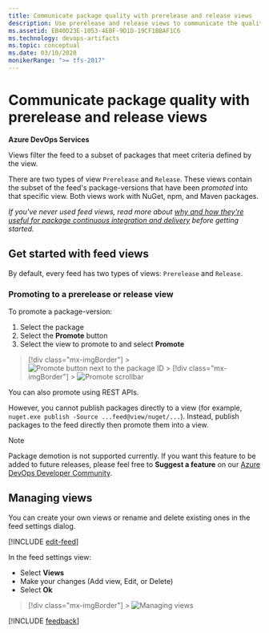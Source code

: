 ```yaml
---
title: Communicate package quality with prerelease and release views
description: Use prerelease and release views to communicate the quality of a package to your consumers in Azure DevOps Services or Team Foundation Server
ms.assetid: EB40D23E-1053-4EBF-9D1D-19CF1BBAF1C6
ms.technology: devops-artifacts
ms.topic: conceptual
ms.date: 03/10/2020
monikerRange: ">= tfs-2017"
---
```


# Communicate package quality with prerelease and release views

**Azure DevOps Services**

Views filter the feed to a subset of packages that meet criteria defined by the view.

There are two types of view `Prerelease` and `Release`. These views contain the subset of the feed's package-versions that have been _promoted_ into that specific view. Both views work with NuGet, npm, and Maven packages.

_If you've never used feed views, read more about [why and how they're useful for package continuous integration and delivery](../concepts/views.md) before getting started._

## Get started with feed views

By default, every feed has two types of views: `Prerelease` and `Release`.

### Promoting to a prerelease or release view

To promote a package-version:

1. Select the package
1. Select the **Promote** button
1. Select the view to promote to and select **Promote**

> [!div class="mx-imgBorder"] > ![Promote button next to the package ID](media/release-views-promote.png) > [!div class="mx-imgBorder"] > ![Promote scrollbar](media/release-views-promote-choice.png)

You can also promote using REST APIs.

However, you cannot publish packages directly to a view (for example, `nuget.exe publish -Source ...feed@view/nuget/...`). Instead, publish packages to the feed directly then promote them into a view.

> [!NOTE]
> Package demotion is not supported currently. If you want this feature to be added to future releases, please feel free to **Suggest a feature** on our [Azure DevOps Developer Community](https://developercommunity.visualstudio.com/spaces/21/index.html).

<!-- TODO REST API link -->

## Managing views

You can create your own views or rename and delete existing ones in the feed settings dialog.

[!INCLUDE [edit-feed](../includes/edit-feed.md)]

In the feed settings view:

- Select **Views**
- Make your changes (Add view, Edit, or Delete)
- Select **Ok**

> [!div class="mx-imgBorder"] > ![Managing views](media/feed-settings-views.png)

[!INCLUDE [feedback](../../includes/help-support-shared.md)]
